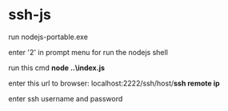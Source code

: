 # ssh-js

run nodejs-portable.exe

enter '2' in prompt menu for run the nodejs shell

run this cmd **node ..\index.js**

enter this url to browser: localhost:2222/ssh/host/**ssh remote ip**

enter ssh username and password

